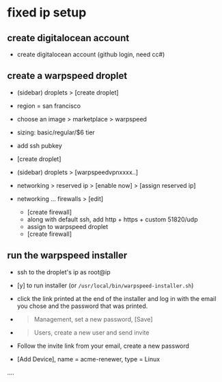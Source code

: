 # fixed ip setup

## create digitalocean account

- create digitalocean account (github login, need cc#)


## create a warpspeed droplet

- (sidebar) droplets > [create droplet]
- region = san francisco
- choose an image > marketplace > warpspeed
- sizing: basic/regular/$6 tier
- add ssh pubkey
- [create droplet]

- (sidebar) droplets > [warpspeedvpnxxxx..]
- networking > reserved ip > [enable now] > [assign reserved ip]
- networking ... firewalls > [edit]
	- [create firewall]
	- along with default ssh, add http + https + custom 51820/udp
	- assign to warpspeed droplet
	- [create firewall]


## run the warpspeed installer

- ssh to the droplet's ip as root@ip

- [y] to run installer (or `/usr/local/bin/warpspeed-installer.sh`)

- click the link printed at the end of the installer and log in with the email you chose
and the password that was printed.

- > Management, set a new password, [Save]

- > Users, create a new user and send invite

- Follow the invite link from your email, create a new password

- [Add Device], name = acme-renewer, type = Linux

....
